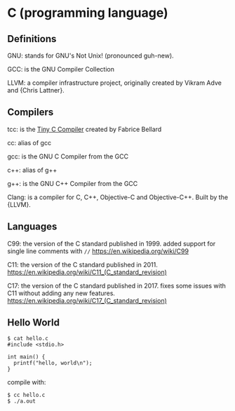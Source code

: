 # C (programming language)

## Definitions

GNU:
  stands for GNU's Not Unix! (pronounced guh-new).

GCC:
  is the GNU Compiler Collection

LLVM:
  a compiler infrastructure project, originally created by Vikram Adve and {Chris Lattner}.


## Compilers

tcc:
  is the [Tiny C Compiler](https://bellard.org/tcc/) created by Fabrice Bellard

cc:
  alias of gcc

gcc:
  is the GNU C Compiler from the GCC 

c++:
  alias of g++

g++:
  is the GNU C++ Compiler from the GCC

Clang:
  is a compiler for C, C++, Objective-C and Objective-C++. Built by the {LLVM}.

## Languages

C99:
  the version of the C standard published in 1999.
  added support for single line comments with `//`
  https://en.wikipedia.org/wiki/C99

C11:
  the version of the C standard published in 2011.
  https://en.wikipedia.org/wiki/C11_(C_standard_revision)

C17:
  the version of the C standard published in 2017.
  fixes some issues with C11 without adding any new features.
  https://en.wikipedia.org/wiki/C17_(C_standard_revision)


## Hello World

    $ cat hello.c
    #include <stdio.h>

    int main() {
      printf("hello, world\n");
    }

compile with:

    $ cc hello.c
    $ ./a.out
